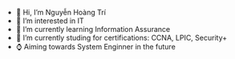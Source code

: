 - 👋 Hi, I’m Nguyễn Hoàng Trí
- 👀 I’m interested in IT
- 🌱 I’m currently learning Information Assurance
- 💞️ I’m currently studing for certifications: CCNA, LPIC, Security+
- ⌚️ Aiming towards System Enginner in the future
